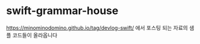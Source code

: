 # swift-grammar-house
https://minominodomino.github.io/tag/devlog-swift/ 에서 포스팅 되는 자료의 샘플 코드들이 올라옵니다
